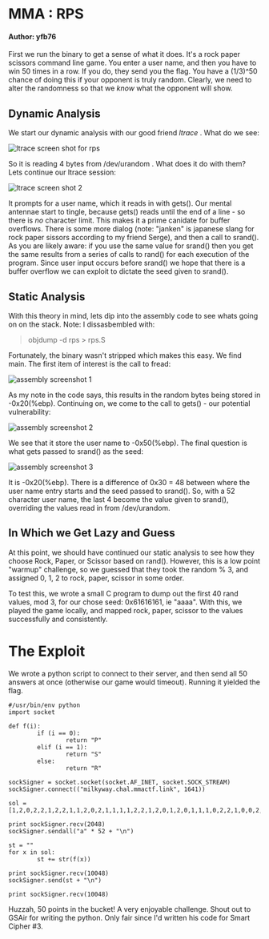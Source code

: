 # MMA : RPS

#### Author: yfb76

First we run the binary to get a sense of what it does.  It's a rock paper scissors command line game.  You enter a user name, and then you have to win 50 times in a row.  If you do, they send you the flag.  You have a (1/3)^50 chance of doing this if your opponent is truly random.  Clearly, we need to alter the randomness so that we *know* what the opponent will show.

Dynamic Analysis
-------------------------

We start our dynamic analysis with our good friend _ltrace_ .  What do we see:

![ltrace screen shot for rps](http://i.imgur.com/FMlo7rF.jpg "ltrace screenshot")

So it is reading 4 bytes from /dev/urandom .  What does it do with them? Lets continue our ltrace session:

![ltrace screen shot 2](http://i.imgur.com/bnKKAi0.jpg "ltrace screenshot 2")

It prompts for a user name, which it reads in with gets().  Our mental antennae start to tingle,
because gets() reads until the end of a line - so there is *no* character limit.  This makes it a prime canidate for buffer overflows.  There is some more dialog (note: "janken" is japanese slang for rock paper sissors according to my friend Serge), and then a call to srand().  As you are likely aware: if you use the same value for srand() then you get the same results from a series of calls to rand() for each execution of the program.  Since user input occurs before srand() we hope that there is a buffer overflow we can exploit to dictate the seed given to srand().  

Static Analysis
--------------------

With this theory in mind, lets dip into the assembly code to see whats going on on the stack.  Note:
I dissasbembled with:

>objdump -d rps > rps.S

Fortunately, the binary wasn't stripped which makes this easy.  We find main.  The first item of
interest is the call to fread:

![assembly screenshot 1](http://i.imgur.com/LYxxu6i.jpg "assembly screenshot 1")

As my note in the code says, this results in the random bytes being stored in -0x20(%ebp).  Continuing on, we come to the call to gets() - our potential vulnerability:

![assembly screenshot 2](http://i.imgur.com/IfZW7bL.jpg "assembly screenshot 2")

We see that it store the user name to -0x50(%ebp).  The final question is what gets passed
to srand() as the seed:

![assembly screenshot 3](http://i.imgur.com/TvB09K3.jpg "assembly screenshot 3")

It is -0x20(%ebp).  There is a difference of 0x30 = 48 between where the user name entry starts and the seed passed to srand().  So, with a 52 character user name, the last 4 become the value given to srand(), overriding the values read in from /dev/urandom.  

In Which we Get Lazy and Guess
---------------------------------------------

At this point, we should have continued our static analysis to see how they choose Rock, Paper,
or Scissor based on rand().  However, this is a low point "warmup" challenge, so we guessed that
they took the random % 3, and assigned 0, 1, 2 to rock, paper, scissor in some order.

To test this, we wrote a small C program to dump out the first 40 rand values, mod 3, for our
chose seed: 0x61616161, ie "aaaa".  With this, we played the game locally, and mapped rock, paper, scissor to the values successfully and consistently.

The Exploit
=======

We wrote a python script to connect to their server, and then send all 50 answers at once (otherwise our game would timeout).  Running it yielded the flag.  

    #/usr/bin/env python
    import socket

    def f(i):
            if (i == 0):
                    return "P"
            elif (i == 1):
                    return "S"
            else:
                    return "R"

    sockSigner = socket.socket(socket.AF_INET, socket.SOCK_STREAM)
    sockSigner.connect(("milkyway.chal.mmactf.link", 1641))

    sol = [1,2,0,2,2,1,2,2,1,1,2,0,2,1,1,1,1,2,2,1,2,0,1,2,0,1,1,1,0,2,2,1,0,0,2,2,1,2,2,0,1,2,0,0,0,2,0,0,1,0]

    print sockSigner.recv(2048)
    sockSigner.sendall("a" * 52 + "\n")

    st = ""
    for x in sol:
            st += str(f(x))

    print sockSigner.recv(10048)
    sockSigner.send(st + "\n")

    print sockSigner.recv(10048)

Huzzah, 50 points in the bucket!  A very enjoyable challenge.  Shout out to GSAir for writing the python.  Only fair since I'd written his code for Smart Cipher #3.
